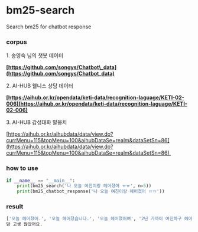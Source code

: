 # bm25-search
Search bm25 for chatbot response

### corpus

1\. 송영숙 님의 챗봇 데이터

**[https://github.com/songys/Chatbot\_data](https://github.com/songys/Chatbot_data)**

2\. AI-HUB 웰니스 상담 데이터

**[https://aihub.or.kr/opendata/keti-data/recognition-laguage/KETI-02-006](https://aihub.or.kr/opendata/keti-data/recognition-laguage/KETI-02-006)**

3\. AI-HUB 감성대화 말뭉치

[https://aihub.or.kr/aihubdata/data/view.do?currMenu=115&topMenu=100&aihubDataSe=realm&dataSetSn=86](https://aihub.or.kr/aihubdata/data/view.do?currMenu=115&topMenu=100&aihubDataSe=realm&dataSetSn=86) 

### how to use
```python
if __name__ == "__main__":
    print(bm25_search('나 오늘 여친이랑 헤어졌어 ㅠㅠ', n=5))
    print(bm25_chatbot_response('나 오늘 여친이랑 헤어졌어 ㅠㅠ'))
```

### result
```bash
['오늘 헤어졌어.', '오늘 헤어졌습니다.', '오늘 헤어졌어여', '2년 가까이 여친하구 헤어졌습니다', '오늘도 전 여친sns를 봤습니다']
맘 고생 많았어요.
```

